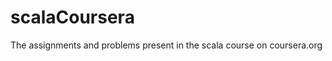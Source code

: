 scalaCoursera
=============

The assignments and problems present in the scala course on coursera.org
